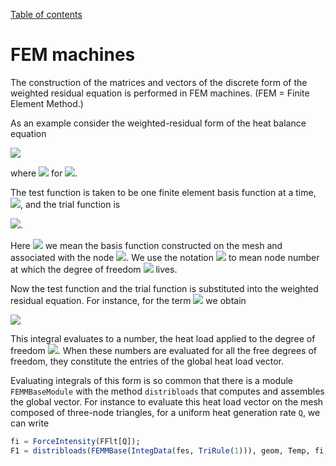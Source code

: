 [Table of contents](https://petrkryslucsd.github.io/FinEtools.jl)

# FEM machines

The construction of the matrices and vectors of the discrete form of the weighted residual equation is performed in FEM  machines. (FEM = Finite Element Method.)

As an example consider the weighted-residual form of the heat balance equation

<img src="http://latex.codecogs.com/svg.latex? \int_{V}  \vartheta c_V\frac{\partial T}{\partial t} \; \mathrm{d} V
            +\int_{V}(\mathrm{grad}\vartheta)\; \kappa (\mathrm{grad}T
            )^T\; \mathrm{d} V 
            -\int_{V}  \vartheta Q \; \mathrm{d} V  
            +\int_{S_2} \vartheta\;\overline{q}_{n}\; \mathrm{d} S+ \int_{S_3} \vartheta\;h
            (T-T_a)  \; \mathrm{d} S = 0 " border="0" />

where <img src="http://latex.codecogs.com/svg.latex? \vartheta(x) =0" border="0"/> for <img src="http://latex.codecogs.com/svg.latex? x \in{S_1} " border="0"/>.

The  test function is  taken to be  one  finite element basis function at a time, <img src="http://latex.codecogs.com/svg.latex? \vartheta = N_{\left<j\right>}" border="0"/>, and the trial function is

<img src="http://latex.codecogs.com/svg.latex? T = \sum_{i= 1} ^{N} N_{\left<i\right>} T_i" border="0"/>.

Here <img src="http://latex.codecogs.com/svg.latex? N_{\left<j\right>}" border="0"/> we mean the basis function constructed on the mesh and associated with the node <img src="http://latex.codecogs.com/svg.latex? \left<j\right>" border="0"/>. We use the notation <img src="http://latex.codecogs.com/svg.latex? \left<j\right>" border="0"/> to mean node number at which the degree of freedom <img src="http://latex.codecogs.com/svg.latex? j" border="0"/> lives.

Now the test function and the trial function is substituted  into the  weighted residual equation.  For instance,  for the term <img src="http://latex.codecogs.com/svg.latex? \int_{V}  \vartheta Q \; \mathrm{d} V  
             " border="0" /> we obtain

<img src="http://latex.codecogs.com/svg.latex? \int_{V} N_{\left<j\right>} Q \; \mathrm{d} V  
             " border="0" />

This integral evaluates to a number, the heat load  applied to the degree of freedom <img src="http://latex.codecogs.com/svg.latex? j" border="0"/>. When these numbers are evaluated for all  the free degrees of freedom,  they constitute the entries of the global heat load vector. 


Evaluating integrals of this form is so common that there is a module `FEMMBaseModule` with the method `distribloads` that computes and assembles the global vector. For instance to evaluate this heat load vector  on the mesh composed of three-node triangles, for a uniform heat generation rate `Q`, we can write

```julia
fi = ForceIntensity(FFlt[Q]);
F1 = distribloads(FEMMBase(IntegData(fes, TriRule(1))), geom, Temp, fi, 3);
```
